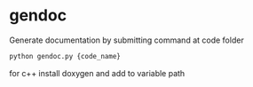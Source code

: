 # gendoc

Generate documentation by submitting command at code folder 

```bash
python gendoc.py {code_name}
```

for c++ install doxygen and add to variable path
